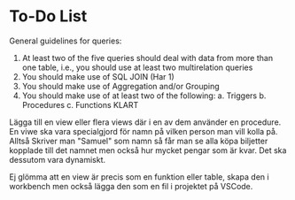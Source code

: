 # To-Do List
General guidelines for queries:
1. At least two of the five queries should deal with data from more than one table, i.e., you should use at least two multirelation queries
2. You should make use of SQL JOIN (Har 1)
3. You should make use of Aggregation and/or Grouping
4. You should make use of at least two of the following:
    a. Triggers
    b. Procedures 
    c. Functions KLART



Lägga till en view eller flera views där i en av dem använder en procedure. En viwe ska vara specialgjord för namn på vilken 
person man vill kolla på. Alltså Skriver man "Samuel" som namn så får man se alla köpa biljetter kopplade till det namnet
men också hur mycket pengar som är kvar. Det ska dessutom vara dynamiskt. 

Ej glömma att en view är precis som en funktion eller table, skapa den i workbench men också lägga den som en fil i projektet på VSCode. 